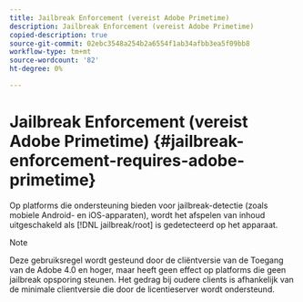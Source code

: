 ```yaml
---
title: Jailbreak Enforcement (vereist Adobe Primetime)
description: Jailbreak Enforcement (vereist Adobe Primetime)
copied-description: true
source-git-commit: 02ebc3548a254b2a6554f1ab34afbb3ea5f09bb8
workflow-type: tm+mt
source-wordcount: '82'
ht-degree: 0%

---
```


# Jailbreak Enforcement (vereist Adobe Primetime) {#jailbreak-enforcement-requires-adobe-primetime}

Op platforms die ondersteuning bieden voor jailbreak-detectie (zoals mobiele Android- en iOS-apparaten), wordt het afspelen van inhoud uitgeschakeld als [!DNL jailbreak/root] is gedetecteerd op het apparaat.

>[!NOTE]
>
>Deze gebruiksregel wordt gesteund door de cliëntversie van de Toegang van de Adobe 4.0 en hoger, maar heeft geen effect op platforms die geen jailbreak opsporing steunen. Het gedrag bij oudere clients is afhankelijk van de minimale clientversie die door de licentieserver wordt ondersteund.
